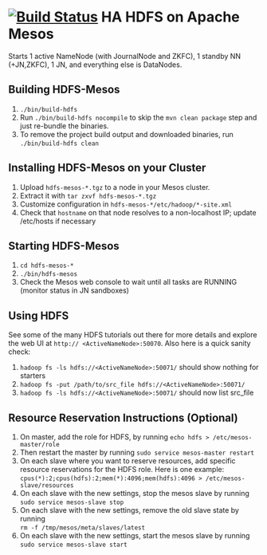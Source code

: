 [![Build Status](https://travis-ci.org/mesosphere/hdfs.svg?branch=master)](https://travis-ci.org/mesosphere/hdfs)
HA HDFS on Apache Mesos
======================
Starts 1 active NameNode (with JournalNode and ZKFC), 1 standby NN (+JN,ZKFC), 1 JN, and everything else is DataNodes.

Building HDFS-Mesos
--------------------------
1. `./bin/build-hdfs`
2. Run `./bin/build-hdfs nocompile` to skip the `mvn clean package` step and just re-bundle the binaries.
3. To remove the project build output and downloaded binaries, run `./bin/build-hdfs clean`

Installing HDFS-Mesos on your Cluster
--------------------------
1. Upload `hdfs-mesos-*.tgz` to a node in your Mesos cluster.
2. Extract it with `tar zxvf hdfs-mesos-*.tgz`
3. Customize configuration in `hdfs-mesos-*/etc/hadoop/*-site.xml`
4. Check that `hostname` on that node resolves to a non-localhost IP; update /etc/hosts if necessary

Starting HDFS-Mesos
--------------------------
1. `cd hdfs-mesos-*`
2. `./bin/hdfs-mesos`
3. Check the Mesos web console to wait until all tasks are RUNNING (monitor status in JN sandboxes)

Using HDFS
--------------------------
See some of the many HDFS tutorials out there for more details and explore the web UI at `http:// <ActiveNameNode>:50070`.
Also here is a quick sanity check:

1. `hadoop fs -ls hdfs://<ActiveNameNode>:50071/` should show nothing for starters
2. `hadoop fs -put /path/to/src_file hdfs://<ActiveNameNode>:50071/`
3. `hadoop fs -ls hdfs://<ActiveNameNode>:50071/` should now list src_file

Resource Reservation Instructions (Optional)
--------------------------

1. On master, add the role for HDFS, by running `echo hdfs > /etc/mesos-master/role`
2. Then restart the master by running `sudo service mesos-master restart`
3. On each slave where you want to reserve resources, add specific resource reservations for the HDFS role. Here is one example:
<br>`cpus(*):2;cpus(hdfs):2;mem(*):4096;mem(hdfs):4096 > /etc/mesos-slave/resources`</br>
4. On each slave with the new settings, stop the mesos slave by running
<br>`sudo service mesos-slave stop`</br>
5. On each slave with the new settings, remove the old slave state by running
<br>`rm -f /tmp/mesos/meta/slaves/latest`</br>
6. On each slave with the new settings, start the mesos slave by running
<br>`sudo service mesos-slave start`</br>

